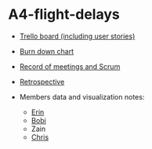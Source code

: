 # A4-flight-delays

* [Trello board (including user stories)](https://trello.com/b/D9AjuXzA/a4-flight-delays)

* [Burn down chart](https://github.com/erinstpeter/A4-flight-delays/blob/master/Process/A4-BurnChart.pdf)

* [Record of meetings and Scrum](https://github.com/erinstpeter/A4-flight-delays/blob/master/Process/MeetingsLog.md)

* [Retrospective](https://github.com/erinstpeter/A4-flight-delays/blob/master/Process/Retrospective.md)

* Members data and visualization notes:
  * [Erin](https://github.com/erinstpeter/A4-flight-delays/blob/master/Airports/readme.md)
  * [Bobi](https://github.com/erinstpeter/A4-flight-delays/blob/master/FlightDay/data/README.md)
  * Zain
  * [Chris](https://github.com/erinstpeter/A4-flight-delays/blob/master/PlaneType/README.md)
